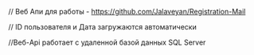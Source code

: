 // Веб Апи для работы - https://github.com/Jalaveyan/Registration-Mail

// ID пользователя и Дата загружаются автоматически

//Веб-Api работает с удаленной базой данных SQL Server
